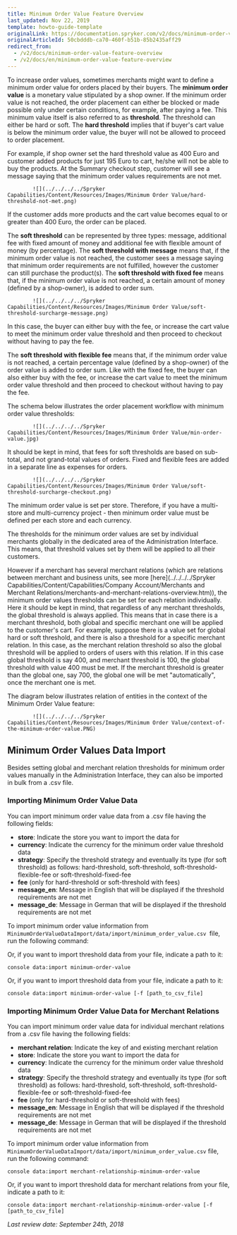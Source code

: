 ```yaml
---
title: Minimum Order Value Feature Overview
last_updated: Nov 22, 2019
template: howto-guide-template
originalLink: https://documentation.spryker.com/v2/docs/minimum-order-value-feature-overview
originalArticleId: 50cbdddb-ca70-460f-b51b-85b2435aff29
redirect_from:
  - /v2/docs/minimum-order-value-feature-overview
  - /v2/docs/en/minimum-order-value-feature-overview
---
```



To increase order values, sometimes merchants might want to define a minimum order value for orders placed by their buyers. The **minimum order value** is a monetary value stipulated by a shop owner. If the minimum order value is not reached, the order placement can either be blocked or made possible only under certain conditions, for example, after paying a fee. This minimum value itself is also referred to as **threshold**. The threshold can either be hard or soft. The **hard threshold** implies that if buyer's cart value is below the minimum order value, the buyer will not be allowed to proceed to order placement.

For example, if shop owner set the hard threshold value as 400 Euro and customer added products for just 195 Euro to cart, he/she will not be able to buy the products. At the Summary checkout step, customer will see a message saying that the minimum order values requirements are not met.

            ![](../../../../Spryker Capabilities/Content/Resources/Images/Minimum Order Value/hard-threshold-not-met.png)

If the customer adds more products and the cart value becomes equal to or greater than 400 Euro, the order can be placed.

The **soft threshold** can be represented by three types: message, additional fee with fixed amount of money and additional fee with flexible amount of money (by percentage). The **soft threshold with message** means that, if the minimum order value is not reached, the customer sees a message saying that minimum order requirements are not fulfilled, however the customer can still purchase the product(s). The **soft threshold with fixed fee** means that, if the minimum order value is not reached, a certain amount of money (defined by a shop-owner), is added to order sum.

            ![](../../../../Spryker Capabilities/Content/Resources/Images/Minimum Order Value/soft-threshold-surcharge-message.png)

In this case, the buyer can either buy with the fee, or increase the cart value to meet the minimum order value threshold and then proceed to checkout without having to pay the fee.

The **soft threshold with flexible fee** means that, if the minimum order value is not reached, a certain percentage value (defined by a shop-owner) of the order value is added to order sum. Like with the fixed fee, the buyer can also either buy with the fee, or increase the cart value to meet the minimum order value threshold and then proceed to checkout without having to pay the fee.

The schema below illustrates the order placement workflow with minimum order value thresholds:

            ![](../../../../Spryker Capabilities/Content/Resources/Images/Minimum Order Value/min-order-value.jpg)

It should be kept in mind, that fees for soft thresholds are based on sub-total, and not grand-total values of orders. Fixed and flexible fees are added in a separate line as expenses for orders.

            ![](../../../../Spryker Capabilities/Content/Resources/Images/Minimum Order Value/soft-threshold-surcharge-checkout.png)

The minimum order value is set per store. Therefore, if you have a multi-store and multi-currency project - then minimum order value must be defined per each store and each currency.

The thresholds for the minimum order values are set by individual merchants globally in the dedicated area of the Administration Interface. This means, that threshold values set by them will be applied to all their customers.

However if a merchant has several merchant relations (which are relations between merchant and business units, see more [here](../../../../Spryker Capabilities/Content/Capabilities/Company Account/Merchants and Merchant Relations/merchants-and-merchant-relations-overview.htm)), the minimum order values thresholds can be set for each relation individually. Here it should be kept in mind, that regardless of any merchant thresholds, the global threshold is always applied. This means that in case there is a merchant threshold, both global and specific merchant one will be applied to the customer's cart. For example, suppose there is a value set for global hard or soft threshold, and there is also a threshold for a specific merchant relation. In this case, as the merchant relation threshold so also the global threshold will be applied to orders of users with this relation. If in this case global threshold is say 400, and merchant threshold is 100, the global threshold with value 400 must be met. If the merchant threshold is greater than the global one, say 700, the global one will be met "automatically", once the merchant one is met.

The diagram below illustrates relation of entities in the context of the Minimum Order Value feature:

            ![](../../../../Spryker Capabilities/Content/Resources/Images/Minimum Order Value/context-of-the-minimum-order-value.PNG)

## Minimum Order Values Data Import

Besides setting global and merchant relation thresholds for minimum order values manually in the Administration Interface, they can also be imported in bulk from a .csv file.

### Importing Minimum Order Value Data

You can import minimum order value data from a .csv file having the following fields:

* **store**: Indicate the store you want to import the data for
* **currency**: Indicate the currency for the minimum order value threshold data
* **strategy**: Specify the threshold strategy and eventually its type (for soft threshold) as follows: hard-threshold, soft-threshold, soft-threshold-flexible-fee or soft-threshold-fixed-fee
* **fee** (only for hard-threshold or soft-threshold with fees)
* **message_en**: Message in English that will be displayed if the threshold requirements are not met
* **message_de**: Message in German that will be displayed if the threshold requirements are not met

To import minimum order value information from `MinimumOrderValueDataImport/data/import/minimum_order_value.csv `file, run the following command:

Or, if you want to import threshold data from your file, indicate a path to it:

```shell
console data:import minimum-order-value
```

Or, if you want to import threshold data from your file, indicate a path to it:

```shell
console data:import minimum-order-value [-f [path_to_csv_file]
```

### Importing Minimum Order Value Data for Merchant Relations

You can import minimum order value data for individual merchant relations from a .csv file having the following fields:

* **merchant relation**: Indicate the key of and existing merchant relation
* **store**: Indicate the store you want to import the data for
* **currency**: Indicate the currency for the minimum order value threshold data
* **strategy**: Specify the threshold strategy and eventually its type (for soft threshold) as follows: hard-threshold, soft-threshold, soft-threshold-flexible-fee or soft-threshold-fixed-fee
* **fee** (only for hard-threshold or soft-threshold with fees)
* **message_en**: Message in English that will be displayed if the threshold requirements are not met
* **message_de**: Message in German that will be displayed if the threshold requirements are not met

To import minimum order value information from `MinimumOrderValueDataImport/data/import/minimum_order_value.csv` file, run the following command:

```shell
console data:import merchant-relationship-minimum-order-value
```

Or, if you want to import threshold data for merchant relations from your file, indicate a path to it:

```shell
console data:import merchant-relationship-minimum-order-value [-f [path_to_csv_file]
```

*Last review date: September 24th, 2018*


